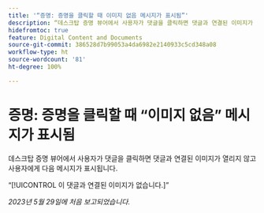 ```yaml
---
title: '“증명: 증명을 클릭할 때 이미지 없음 메시지가 표시됨”'
description: “데스크탑 증명 뷰어에서 사용자가 댓글을 클릭하면 댓글과 연결된 이미지가 열리지 않고 사용자에게 메시지가 표시됩니다.”
hidefromtoc: true
feature: Digital Content and Documents
source-git-commit: 386528d7b99053a4da6982e2140933c5cd348a08
workflow-type: ht
source-wordcount: '81'
ht-degree: 100%

---
```



# 증명: 증명을 클릭할 때 “이미지 없음” 메시지가 표시됨

데스크탑 증명 뷰어에서 사용자가 댓글을 클릭하면 댓글과 연결된 이미지가 열리지 않고 사용자에게 다음 메시지가 표시됩니다.

“[!UICONTROL 이 댓글과 연결된 이미지가 없습니다.]”

_2023년 5월 29일에 처음 보고되었습니다._
